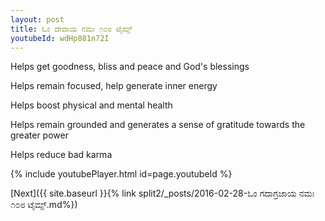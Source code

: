 ```yaml
---
layout: post
title: ಓಂ ದೇವಾಯ ನಮಃ ೧೦೮ ಟೈಮ್ಸ್
youtubeId: wdHp881n72I
---
```

 
 
Helps get goodness, bliss and peace and God's blessings
 
Helps remain focused, help generate inner energy 
 
Helps boost physical and mental health 
 
Helps remain grounded and generates a sense of gratitude towards the greater power 
 
Helps reduce bad karma
 
 
 
 


{% include youtubePlayer.html id=page.youtubeId %}
 
[Next]({{ site.baseurl }}{% link  split2/_posts/2016-02-28-ಓಂ ಗದಾಗ್ರಜಾಯ ನಮಃ ೧೦೮ ಟೈಮ್ಸ್.md%})
 
